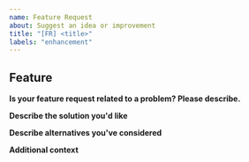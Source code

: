 ```yaml
---
name: Feature Request
about: Suggest an idea or improvement
title: "[FR] <title>"
labels: "enhancement"
---
```


## Feature

**Is your feature request related to a problem? Please describe.**

<!-- A clear and concise description of the problem you are facing. Example: "I’m always frustrated when..." -->

**Describe the solution you'd like**

<!-- A clear and concise description of what you want to happen. -->

**Describe alternatives you've considered**

<!-- A clear and concise description of any alternative solutions or features you've considered. -->

**Additional context**

<!-- Add any other context, screenshots, or mockups about the feature request here.-->
